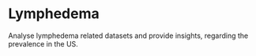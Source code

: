 # Lymphedema
Analyse lymphedema related datasets and provide insights, regarding the prevalence in the US.
